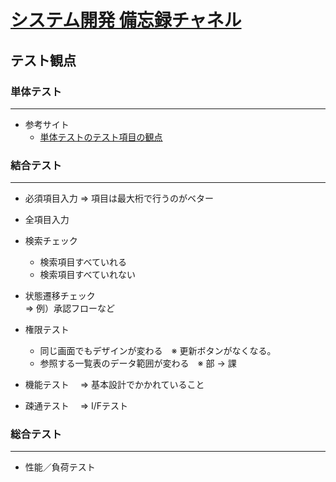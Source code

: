 # [システム開発 備忘録チャネル](https://mixplusk.github.io/mercury/)

## テスト観点
### 単体テスト
---
* 参考サイト
  * [単体テストのテスト項目の観点](https://softwarenote.info/p738/)


### 結合テスト
---
* 必須項目入力 ⇒ 項目は最大桁で行うのがベター  

* 全項目入力
* 検索チェック
  * 検索項目すべていれる
  * 検索項目すべていれない  
* 状態遷移チェック  
⇒ 例）承認フローなど

* 権限テスト
    * 同じ画面でもデザインが変わる　※ 更新ボタンがなくなる。
    * 参照する一覧表のデータ範囲が変わる　※ 部 → 課
* 機能テスト
　⇒ 基本設計でかかれていること
* 疎通テスト
　⇒ I/Fテスト

### 総合テスト
---
* 性能／負荷テスト





